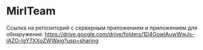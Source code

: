 # MirITeam

Ссылка на репозиторий с серверным приложением и приложением для обнаружения:
https://drive.google.com/drive/folders/1D4GowlAuwWwJs-jAZO-lgY7XXoZWWajg?usp=sharing
